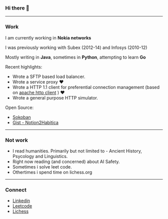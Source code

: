 ### Hi there 👋

<!--
**gauchy/gauchy** is a ✨ _special_ ✨ repository because its `README.md` (this file) appears on your GitHub profile.

Here are some ideas to get you started:

- 🔭 I’m currently working on ...
- 🌱 I’m currently learning ...
- 👯 I’m looking to collaborate on ...
- 🤔 I’m looking for help with ...
- 💬 Ask me about ...
- 📫 How to reach me: ...
- 😄 Pronouns: ...
- ⚡ Fun fact: ...
-->

---

### Work

I am currently working in **Nokia networks**

I was previously working with Subex (2012-14) and Infosys (2010-12)

Mostly writing in **Java**, sometimes in **Python**, attempting to learn **Go**

Recent highlights:
- Wrote a SFTP based load balancer.
- Wrote a service proxy ❤️
- Wrote a HTTP 1.1 client for preferential connection management (based on [apache http client](https://hc.apache.org/httpcomponents-core-4.4.x/index.html) ) ❤️
- Wrote a general purpose HTTP simulator.

Open Source:
- [Sokoban](https://github.com/prembhaskal/sokoban)
- [Gist - Notion2Habitica](https://gist.github.com/gauchy/3866fa059eecd2081ec92bea07a4a29f)
---
### Not work
- I read humanities. Primarily but not limited to - Ancient History, Psycology and Linguistics.
- Right now reading (and concerned) about AI Safety.
- Sometimes i solve leet code.
- Othertimes i spend time on lichess.org

---
### Connect
- [Linkedin](https://www.linkedin.com/in/gauchy/)
- [Leetcode](https://leetcode.com/gauchy/)
- [Lichess](https://lichess.org/@/ashwinirai13)
  



